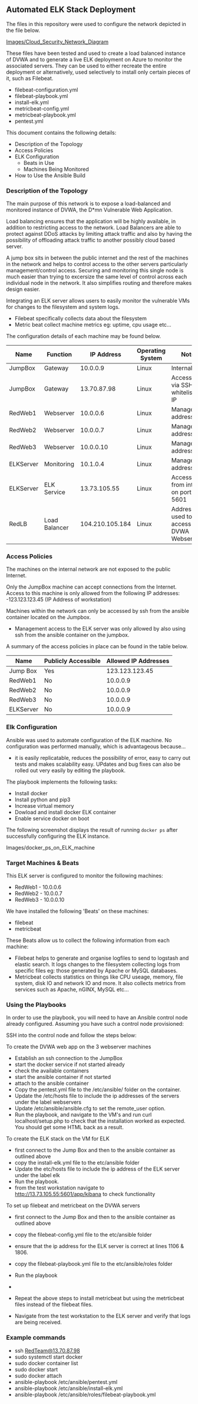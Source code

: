 ## Automated ELK Stack Deployment

The files in this repository were used to configure the network depicted in the file below.

[Images/Cloud_Security_Network_Diagram](./Images/Cloud_Security_Diagram.pdf)

These files have been tested and used to create a load balanced instance of DVWA and to generate a live ELK deployment on Azure to monitor the associated servers. They can be used to either recreate the entire deployment or alternatively, used selectively to install only certain pieces of it, such as Filebeat.

  - filebeat-configuration.yml
  - filebeat-playbook.yml
  - install-elk.yml
  - metricbeat-config.yml
  - metricbeat-playbook.yml
  - pentest.yml

This document contains the following details:
- Description of the Topology
- Access Policies
- ELK Configuration
  - Beats in Use
  - Machines Being Monitored
- How to Use the Ansible Build


### Description of the Topology

The main purpose of this network is to expose a load-balanced and monitored instance of DVWA, the D*mn Vulnerable Web Application.

Load balancing ensures that the application will be highly available, in addition to restricting access to the network.
Load Balancers are able to protect against DDoS attacks by limiting attack traffic and also by having the possibility of offloading attack traffic to another possibly cloud based server.

A jump box sits in between the public internet and the rest of the machines in the network and helps to control access to the other servers particularly management/control access. Securing and monitoring this single node is much easier than trying to excersize the same level of control across each individual node in the network. It also simplifies routing and therefore makes design easier.

Integrating an ELK server allows users to easily monitor the vulnerable VMs for changes to the filesystem and system logs.
- Filebeat specifically collects data about the filesystem
- Metric beat collect machine metrics eg: uptime, cpu usage etc...

The configuration details of each machine may be found below.


| Name     | Function    | IP Address      | Operating System | Notes                                  |
|----------|-------------|-----------------|------------------|----------------------------------------|
| JumpBox  | Gateway     | 10.0.0.9        | Linux            | Internal                               |
| JumpBox  | Gateway     | 13.70.87.98     | Linux            | Accessible via SSH from whitelisted IP |
| RedWeb1  | Webserver   | 10.0.0.6        | Linux            | Management address                     |
| RedWeb2  | Webserver   | 10.0.0.7        | Linux            | Management address                     |
| RedWeb3  | Webserver   | 10.0.0.10       | Linux            | Management address                     |
| ELKServer| Monitoring  | 10.1.0.4        | Linux            | Management address                     |
| ELKServer| ELK Service | 13.73.105.55    | Linux            | Accessible from internet on port 5601  |
| RedLB    |Load Balancer| 104.210.105.184 | Linux            | Address used to access DVWA Webservers |

### Access Policies

The machines on the internal network are not exposed to the public Internet. 

Only the JumpBox machine can accept connections from the Internet. Access to this machine is only allowed from the following IP addresses:
-123.123.123.45 (IP Address of workstation)

Machines within the network can only be accessed by ssh from the ansible container located on the Jumpbox.
- Management access to the ELK server was only allowed by also using ssh from the ansible container on the jumpbox.

A summary of the access policies in place can be found in the table below.

| Name        | Publicly Accessible | Allowed IP Addresses |
|-------------|---------------------|----------------------|
| Jump Box    | Yes                 | 123.123.123.45        |
| RedWeb1     | No                  | 10.0.0.9             |
| RedWeb2     | No                  | 10.0.0.9             |
| RedWeb3     | No                  | 10.0.0.9             |
| ELKServer   | No                  | 10.0.0.9             |

### Elk Configuration

Ansible was used to automate configuration of the ELK machine. No configuration was performed manually, which is advantageous because...
- it is easily replicatable, reduces the possibility of error, easy to carry out tests and makes scalability easy. UPdates and bug fixes can also be rolled out very easily by editing the playbook.

The playbook implements the following tasks:

- Install docker
- Install python and pip3 
- Increase virtual memory
- Dowload and install docker ELK container
- Enable service docker on boot

The following screenshot displays the result of running `docker ps` after successfully configuring the ELK instance.

Images/docker_ps_on_ELK_machine

### Target Machines & Beats
This ELK server is configured to monitor the following machines:
- RedWeb1 - 10.0.0.6
- RedWeb2 - 10.0.0.7
- RedWeb3 - 10.0.0.10

We have installed the following 'Beats' on these machines:
- filebeat
- metricbeat

These Beats allow us to collect the following information from each machine:
- Filebeat helps to generate and organise logfiles to send to logstash and elastic search. It logs changes to the filesystem collecting logs from specific files eg: those generated by Apache or MySQL databases.
- Metricbeat collects statistics on things like CPU useage, memory, file system, disk IO and network IO and more. It also collects metrics from services such as Apache, nGINX, MySQL etc...

### Using the Playbooks
In order to use the playbook, you will need to have an Ansible control node already configured. Assuming you have such a control node provisioned: 

SSH into the control node and follow the steps below:

To create the DVWA web app on the 3 webserver machines

- Establish an ssh connection to the JumpBox 
- start the docker service if not started already
- check the available containers
- start the ansible container if not started
- attach to the ansible container
- Copy the pentest.yml file to the /etc/ansible/ folder on the container.
- Update the /etc/hosts file to include the  ip addresses of the servers under the label webservers
- Update /etc/ansible/ansible.cfg to set the remote_user option.
- Run the playbook, and navigate to the VM's and run curl localhost/setup.php to check that the installation worked as expected. You should get some HTML back as a result.

To create the ELK stack on the VM for ELK

- first connect to the Jump Box and then to the ansible container as outlined above
- copy the install-elk.yml file to the etc/ansible folder
- Update the etc/hosts file to include the ip address of the ELK server under the label elk 
- Run the playbook.
- from the test workstation navigate to http://13.73.105.55:5601/app/kibana to check functionality

To set up filebeat and metricbeat on the DVWA servers

- first connect to the Jump Box and then to the ansible container as outlined above
- copy the filebeat-config.yml file to the etc/ansible folder
- ensure that the ip address for the ELK server is correct at lines 1106 & 1806.
- copy the filebeat-playbook.yml file to the etc/ansible/roles folder
- Run the playbook
- 
- Repeat the above steps to install metricbeat but using the metrticbeat files instead of the filebeat files.

- Navigate from the test workstation to the ELK server and verify that logs are being received. 

### Example commands

 - ssh RedTeam@13.70.87.98
 - sudo systemctl start docker
 - sudo docker container list
 - sudo docker start <container-name>
 - sudo docker attach <container-name>
 - ansible-playbook /etc/ansible/pentest.yml
 - ansible-playbook /etc/ansible/install-elk.yml
 - ansible-playbook /etc/ansible/roles/filebeat-playbook.yml
